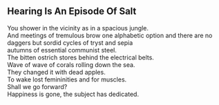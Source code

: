 Hearing Is An Episode Of Salt
-----------------------------
You shower in the vicinity as in a spacious jungle.  
And meetings of tremulous brow one alphabetic option and there are no daggers but sordid cycles of tryst and sepia  
autumns of essential communist steel.  
The bitten ostrich stores behind the electrical belts.  
Wave of wave of corals rolling down the sea.  
They changed it with dead apples.  
To wake lost femininities and for muscles.  
Shall we go forward?  
Happiness is gone, the subject has dedicated.  
